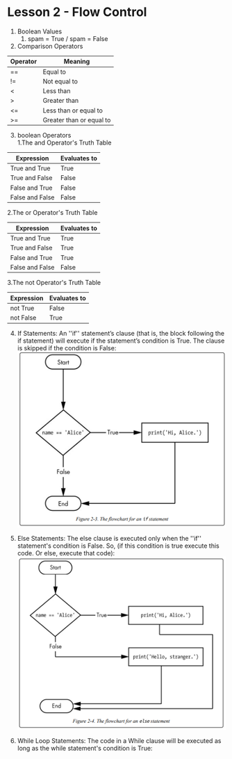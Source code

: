 # Lesson 2 - Flow Control 

1. Boolean Values 
   1. spam = True / spam = False
2. Comparison Operators 
 
| Operator | Meaning                  |
|----------|--------------------------|
| ==       | Equal to                 |
| !=       | Not equal to             |
| <        | Less than                |
| \>       | Greater than             |
| <=       | Less than or equal to    |
| \>=      | Greater than or equal to |

3. boolean Operators  
   1.The and Operator's Truth Table

| Expression      | Evaluates to |
|-----------------|--------------|
| True and True   | True         |
| True and False  | False        |
| False and True  | False        |
| False and False | False        |


  2.The or Operator's Truth Table 
  
| Expression      | Evaluates to |
|-----------------|--------------|
| True and True   | True         |
| True and False  | True         |
| False and True  | True         |
| False and False | False        |

  3.The not Operator's Truth Table 
  
| Expression | Evaluates to |
|-----------|--------------|
| not True  | False        |
| not False | True         |

4. If Statements: An ''if'' statement’s clause (that is, the block following the if statement) will
execute if the statement’s condition is True. The clause is skipped if the
condition is False: 
![img.png](img.png)


5. Else Statements: The else clause is executed only when the ''if'' statement's condition is False. So, (if this condition is true execute this code. Or else, execute that code):
![img_1.png](img_1.png)


6. While Loop Statements: The code in a While clause will be executed as long as the while statement's condition is True: 









